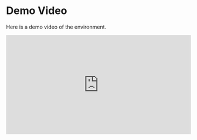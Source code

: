 # Demo Video

Here is a demo video of the environment.

<div style="width:100%;height:0px;position:relative;padding-bottom:54%;"><iframe src="https://github.com/thunlp/LEGENT/assets/50205889/e667bf3d-1dc5-4ed7-95b7-b3bf6ab60fdf" frameborder="0" width="100%" height="100%" allowfullscreen allow="autoplay" style="width:100%;height:100%;position:absolute;left:0px;top:0px;overflow:hidden;"></iframe></div>